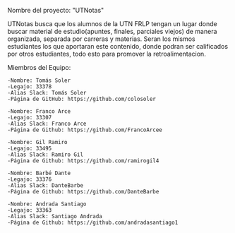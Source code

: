 Nombre del proyecto: "UTNotas"

UTNotas busca que los alumnos de la UTN FRLP tengan un lugar donde buscar material de estudio(apuntes, finales, parciales viejos) de manera organizada, separada por carreras y materias. Seran los mismos estudiantes los que aportaran este contenido, donde podran ser calificados por otros estudiantes, todo esto para promover la retroalimentacion.



Miembros del Equipo:


    -Nombre: Tomás Soler
    -Legajo: 33378
    -Alias Slack: Tomás Soler
    -Página de GitHub: https://github.com/colosoler
    
    -Nombre: Franco Arce
    -Legajo: 33307
    -Alias Slack: Franco Arce
    -Página de Github: https://github.com/FrancoArcee

    -Nombre: Gil Ramiro
    -Legajo: 33495
    -Alias Slack: Ramiro Gil
    -Página de Github: https://github.com/ramirogil4

    -Nombre: Barbé Dante
    -Legajo: 33376
    -Alias Slack: DanteBarbe
    -Página de Github: https://github.com/DanteBarbe

    -Nombre: Andrada Santiago
    -Legajo: 33363
    -Alias Slack: Santiago Andrada
    -Página de Github: https://github.com/andradasantiago1


